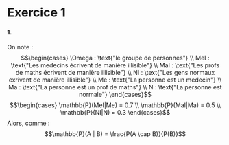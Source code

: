 # Exercice 1
#### 1.
On note : 
$$\begin{cases}
\Omega : \text{"le groupe de personnes"} \\
MeI : \text{"Les medecins écrivent de manière illisible"} \\
MaI : \text{"Les profs de maths écrivent de manière illisible"} \\
NI : \text{"Les gens normaux exrivent de manière illisible"} \\
Me : \text{"La personne est un medecin"} \\
Ma : \text{"La personne est un prof de maths"} \\
N : \text{"La personne est normale"}
\end{cases}$$
$$\begin{cases}
\mathbb{P}(MeI|Me) = 0.7 \\
\mathbb{P}(MaI|Ma) = 0.5 \\
\mathbb{P}(NI|N) = 0.3
\end{cases}$$
Alors, comme : 
$$\mathbb{P}(A | B) = \frac{P(A \cap B)}{P(B)}$$
$$$$